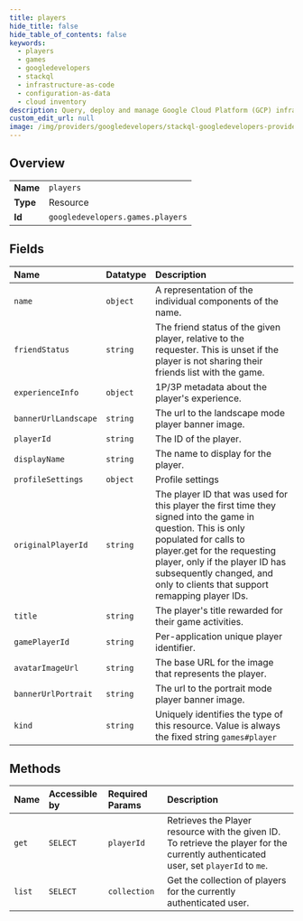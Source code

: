 ```yaml
---
title: players
hide_title: false
hide_table_of_contents: false
keywords:
  - players
  - games
  - googledevelopers    
  - stackql
  - infrastructure-as-code
  - configuration-as-data
  - cloud inventory
description: Query, deploy and manage Google Cloud Platform (GCP) infrastructure and resources using SQL
custom_edit_url: null
image: /img/providers/googledevelopers/stackql-googledevelopers-provider-featured-image.png
---
```

  
    

## Overview
<table><tbody>
<tr><td><b>Name</b></td><td><code>players</code></td></tr>
<tr><td><b>Type</b></td><td>Resource</td></tr>
<tr><td><b>Id</b></td><td><code>googledevelopers.games.players</code></td></tr>
</tbody></table>

## Fields
| Name | Datatype | Description |
|:-----|:---------|:------------|
| `name` | `object` | A representation of the individual components of the name. |
| `friendStatus` | `string` | The friend status of the given player, relative to the requester. This is unset if the player is not sharing their friends list with the game. |
| `experienceInfo` | `object` | 1P/3P metadata about the player's experience. |
| `bannerUrlLandscape` | `string` | The url to the landscape mode player banner image. |
| `playerId` | `string` | The ID of the player. |
| `displayName` | `string` | The name to display for the player. |
| `profileSettings` | `object` | Profile settings |
| `originalPlayerId` | `string` | The player ID that was used for this player the first time they signed into the game in question. This is only populated for calls to player.get for the requesting player, only if the player ID has subsequently changed, and only to clients that support remapping player IDs. |
| `title` | `string` | The player's title rewarded for their game activities. |
| `gamePlayerId` | `string` | Per-application unique player identifier. |
| `avatarImageUrl` | `string` | The base URL for the image that represents the player. |
| `bannerUrlPortrait` | `string` | The url to the portrait mode player banner image. |
| `kind` | `string` | Uniquely identifies the type of this resource. Value is always the fixed string `games#player` |
## Methods
| Name | Accessible by | Required Params | Description |
|:-----|:--------------|:----------------|:------------|
| `get` | `SELECT` | `playerId` | Retrieves the Player resource with the given ID. To retrieve the player for the currently authenticated user, set `playerId` to `me`. |
| `list` | `SELECT` | `collection` | Get the collection of players for the currently authenticated user. |
